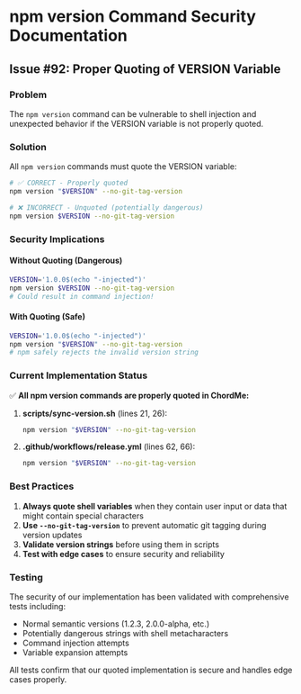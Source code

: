 # npm version Command Security Documentation

## Issue #92: Proper Quoting of VERSION Variable

### Problem
The `npm version` command can be vulnerable to shell injection and unexpected behavior if the VERSION variable is not properly quoted.

### Solution
All `npm version` commands must quote the VERSION variable:
```bash
# ✅ CORRECT - Properly quoted
npm version "$VERSION" --no-git-tag-version

# ❌ INCORRECT - Unquoted (potentially dangerous)
npm version $VERSION --no-git-tag-version
```

### Security Implications

#### Without Quoting (Dangerous)
```bash
VERSION='1.0.0$(echo "-injected")'
npm version $VERSION --no-git-tag-version
# Could result in command injection!
```

#### With Quoting (Safe)
```bash
VERSION='1.0.0$(echo "-injected")'
npm version "$VERSION" --no-git-tag-version
# npm safely rejects the invalid version string
```

### Current Implementation Status

✅ **All npm version commands are properly quoted in ChordMe:**

1. **scripts/sync-version.sh** (lines 21, 26):
   ```bash
   npm version "$VERSION" --no-git-tag-version
   ```

2. **.github/workflows/release.yml** (lines 62, 66):
   ```bash
   npm version "$VERSION" --no-git-tag-version
   ```

### Best Practices

1. **Always quote shell variables** when they contain user input or data that might contain special characters
2. **Use `--no-git-tag-version`** to prevent automatic git tagging during version updates
3. **Validate version strings** before using them in scripts
4. **Test with edge cases** to ensure security and reliability

### Testing

The security of our implementation has been validated with comprehensive tests including:
- Normal semantic versions (1.2.3, 2.0.0-alpha, etc.)
- Potentially dangerous strings with shell metacharacters
- Command injection attempts
- Variable expansion attempts

All tests confirm that our quoted implementation is secure and handles edge cases properly.